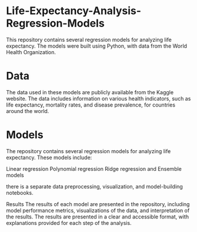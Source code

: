 # Life-Expectancy-Analysis-Regression-Models
This repository contains several regression models for analyzing life expectancy. The models were built using Python, with data from the World Health Organization.

# Data
The data used in these models are publicly available from the Kaggle website. The data includes information on various health indicators, such as life expectancy, mortality rates, and disease prevalence, for countries around the world.

# Models
The repository contains several regression models for analyzing life expectancy. These models include:

Linear regression
Polynomial regression
Ridge regression and Ensemble models

there is a separate data preprocessing, visualization, and model-building notebooks.

Results
The results of each model are presented in the repository, including model performance metrics, visualizations of the data, and interpretation of the results. The results are presented in a clear and accessible format, with explanations provided for each step of the analysis.
